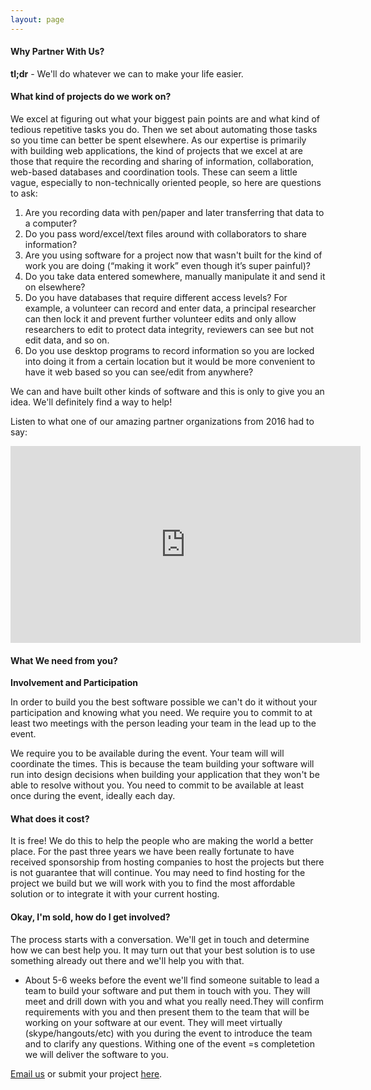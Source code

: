 ```yaml
---
layout: page
---
```


#### Why Partner With Us?

**tl;dr** - We'll do whatever we can to make your life easier.

#### What kind of projects do we work on?

We excel at figuring out what your biggest pain points are and what kind of tedious repetitive tasks you do. Then we set about automating those tasks so you time can better be spent elsewhere. As our expertise is primarily with building web applications, the kind of projects that we excel at are those that require the recording and sharing of information, collaboration, web-based databases and coordination tools. These can seem a little vague, especially to non-technically oriented people, so here are questions to ask:

1. Are you recording data with pen/paper and later transferring that data to a computer?
2. Do you pass word/excel/text files around with collaborators to share information?
3. Are you using software for a project now that wasn't built for the kind of work you are doing (“making it work” even though it’s super painful)?
4. Do you take data entered somewhere, manually manipulate it and send it on elsewhere?
5. Do you have databases that require different access levels? For example, a volunteer can record and enter data, a principal researcher can then lock it and prevent further volunteer edits and only allow researchers to edit to protect data integrity, reviewers can see but not edit data, and so on.
6. Do you use desktop programs to record information so you are locked into doing it from a certain location but it would be more convenient to have it web based so you can see/edit from anywhere?

We can and have built other kinds of software and this is only to give you an idea. We'll definitely find a way to help!

Listen to what one of our amazing partner organizations from 2016 had to say:

<iframe width="560" height="315" src="https://www.youtube.com/embed/kON0NSr6qk8" frameborder="0" allowfullscreen></iframe>


#### What We need from you?

**Involvement and Participation**

In order to build you the best software possible we can't do it without your participation and knowing what you need. We require you to commit to at least two meetings with the person leading your team in the lead up to the event.

We require you to be available during the event. Your team will will coordinate the times. This is because the team building your software will run into design decisions when building your application that they won't be able to resolve without you. You need to commit to be available at least once during the event, ideally each day.

#### What does it cost?

It is free! We do this to help the people who are making the world a better place. For the past three years we have been really fortunate to have received sponsorship from hosting companies to host the projects but there is not guarantee that will continue. You may need to find hosting for the project we build but we will work with you to find the most affordable solution or to integrate it with your current hosting.

#### Okay, I'm sold, how do I get involved?

The process starts with a conversation. We'll get in touch and determine how we can best help you. It may turn out that your best solution is to use something already out there and we'll help you with that. 
- About 5-6 weeks before the event we'll find someone suitable to lead a team to build your software and put them in touch with you.
They will meet and drill down with you and what you really need.They will confirm requirements with you and then present them to the team that will be working on your software at our event.
They will meet virtually (skype/hangouts/etc) with you during the event to introduce the team and to clarify any questions.
Withing one of the event =s completetion we will deliver the software to you.

[Email us](mailto:info@rubyforgood.org) or submit your project [here](https://docs.google.com/forms/d/e/1FAIpQLScfGdu_Tx5UFoQ8zC2LgMCUj46RTRmx0Sfj1I1VuTYmvzo1Zw/viewform).
